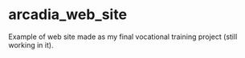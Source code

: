 # arcadia_web_site
Example of web site made as my final vocational training project (still working in it).
